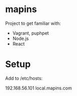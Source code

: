 # mapins

Project to get familiar with:

* Vagrant, puphpet
* Node.js
* React

# Setup

Add to /etc/hosts:

192.168.56.101  local.mapins.com